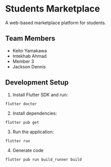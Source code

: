 # Students Marketplace

A web-based marketplace platform for students.

## Team Members

- Keito Yamakawa
- Intekhab Ahmad
- Member 3
- Jackson Dennis

## Development Setup

1. Install Flutter SDK and run:
```
flutter doctor
```
2. Install dependencies:
```
flutter pub get
```
3. Run the application:
```
flutter run
```
4. Generate code
```
flutter pub run build_runner build
```
